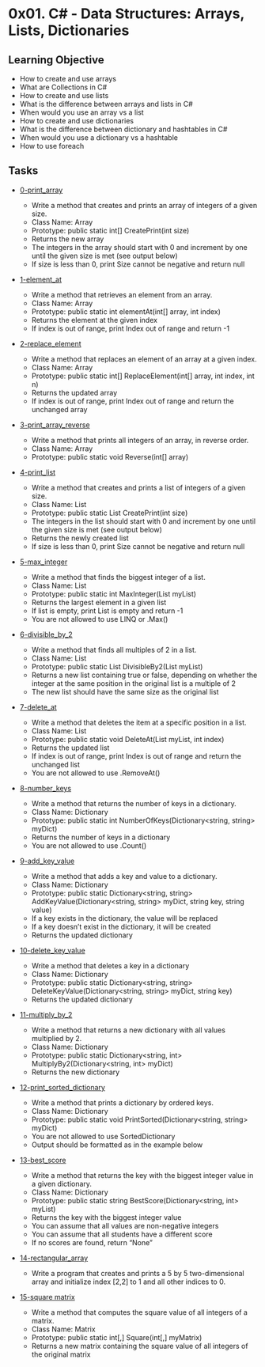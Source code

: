 # 0x01. C# - Data Structures: Arrays, Lists, Dictionaries

## Learning Objective

-  How to create and use arrays
-  What are Collections in C#
-  How to create and use lists
-  What is the difference between arrays and lists in C#
-  When would you use an array vs a list
-  How to create and use dictionaries
-  What is the difference between dictionary and hashtables in C#
-  When would you use a dictionary vs a hashtable
-  How to use foreach

## Tasks

-   [0-print_array](https://github.com/MitaliSengupta/holbertonschool-csharp/tree/master/0x02-csharp-arrays_lists_dictionaries/0-print_array)
    -   Write a method that creates and prints an array of integers of a given size.
    -   Class Name: Array
    -   Prototype: public static int[] CreatePrint(int size)
    -   Returns the new array
    -   The integers in the array should start with 0 and increment by one until the given size is met (see output below)
    -   If size is less than 0, print Size cannot be negative and return null

-   [1-element_at](https://github.com/MitaliSengupta/holbertonschool-csharp/tree/master/0x02-csharp-arrays_lists_dictionaries/1-element_at)
    -   Write a method that retrieves an element from an array.
    -   Class Name: Array
    -   Prototype: public static int elementAt(int[] array, int index)
    -   Returns the element at the given index
    -   If index is out of range, print Index out of range and return -1

-   [2-replace_element](https://github.com/MitaliSengupta/holbertonschool-csharp/tree/master/0x02-csharp-arrays_lists_dictionaries/2-replace_element)
    -   Write a method that replaces an element of an array at a given index.
    -   Class Name: Array
    -   Prototype: public static int[] ReplaceElement(int[] array, int index, int n)
    -   Returns the updated array
    -   If index is out of range, print Index out of range and return the unchanged array

-   [3-print_array_reverse](https://github.com/MitaliSengupta/holbertonschool-csharp/tree/master/0x02-csharp-arrays_lists_dictionaries/3-print_array_reverse)
    -   Write a method that prints all integers of an array, in reverse order.
    -   Class Name: Array
    -   Prototype: public static void Reverse(int[] array)

-   [4-print_list](https://github.com/MitaliSengupta/holbertonschool-csharp/tree/master/0x02-csharp-arrays_lists_dictionaries/4-print_list)
    -   Write a method that creates and prints a list of integers of a given size.
    -   Class Name: List
    -   Prototype: public static List<int> CreatePrint(int size)
    -   The integers in the list should start with 0 and increment by one until the given size is met (see output below)
    -   Returns the newly created list
    -   If size is less than 0, print Size cannot be negative and return null

-   [5-max_integer](https://github.com/MitaliSengupta/holbertonschool-csharp/tree/master/0x02-csharp-arrays_lists_dictionaries/5-max_integert)
    -   Write a method that finds the biggest integer of a list.
    -   Class Name: List
    -   Prototype: public static int MaxInteger(List<int> myList)
    -   Returns the largest element in a given list
    -   If list is empty, print List is empty and return -1
    -   You are not allowed to use LINQ or .Max()

-   [6-divisible_by_2](https://github.com/MitaliSengupta/holbertonschool-csharp/tree/master/0x02-csharp-arrays_lists_dictionaries/6-divisible_by_2)
    -   Write a method that finds all multiples of 2 in a list.
    -   Class Name: List
    -   Prototype: public static List<bool> DivisibleBy2(List<int> myList)
    -   Returns a new list containing true or false, depending on whether the integer at the same position in the original list is a multiple of 2
    -   The new list should have the same size as the original list

-   [7-delete_at](https://github.com/MitaliSengupta/holbertonschool-csharp/tree/master/0x02-csharp-arrays_lists_dictionaries/7-delete_at)
    -   Write a method that deletes the item at a specific position in a list.
    -   Class Name: List
    -   Prototype: public static void DeleteAt(List<int> myList, int index)
    -   Returns the updated list
    -   If index is out of range, print Index is out of range and return the unchanged list
    -   You are not allowed to use .RemoveAt()

-   [8-number_keys](https://github.com/MitaliSengupta/holbertonschool-csharp/tree/master/0x02-csharp-arrays_lists_dictionaries/8-number_keys)
    -   Write a method that returns the number of keys in a dictionary.
    -   Class Name: Dictionary
    -   Prototype: public static int NumberOfKeys(Dictionary<string, string> myDict)
    -   Returns the number of keys in a dictionary
    -   You are not allowed to use .Count()

-   [9-add_key_value](https://github.com/MitaliSengupta/holbertonschool-csharp/tree/master/0x02-csharp-arrays_lists_dictionaries/-add_key_value)
    -   Write a method that adds a key and value to a dictionary.
    -   Class Name: Dictionary
    -   Prototype: public static Dictionary<string, string> AddKeyValue(Dictionary<string, string> myDict, string key, string value)
    -   If a key exists in the dictionary, the value will be replaced
    -   If a key doesn’t exist in the dictionary, it will be created
    -   Returns the updated dictionary

-   [10-delete_key_value](https://github.com/MitaliSengupta/holbertonschool-csharp/tree/master/0x02-csharp-arrays_lists_dictionaries/10-delete_key_value)
    -   Write a method that deletes a key in a dictionary
    -   Class Name: Dictionary
    -   Prototype: public static Dictionary<string, string> DeleteKeyValue(Dictionary<string, string> myDict, string key)
    -   Returns the updated dictionary

-   [11-multiply_by_2](https://github.com/MitaliSengupta/holbertonschool-csharp/tree/master/0x02-csharp-arrays_lists_dictionaries/11-multiply_by_2)
    -   Write a method that returns a new dictionary with all values multiplied by 2.
    -   Class Name: Dictionary
    -   Prototype: public static Dictionary<string, int> MultiplyBy2(Dictionary<string, int> myDict)
    -   Returns the new dictionary

-   [12-print_sorted_dictionary](https://github.com/MitaliSengupta/holbertonschool-csharp/tree/master/0x02-csharp-arrays_lists_dictionaries/12-print_sorted_dictionary)
    -   Write a method that prints a dictionary by ordered keys.
    -   Class Name: Dictionary
    -   Prototype: public static void PrintSorted(Dictionary<string, string> myDict)
    -   You are not allowed to use SortedDictionary
    -   Output should be formatted as in the example below

-   [13-best_score](https://github.com/MitaliSengupta/holbertonschool-csharp/tree/master/0x02-csharp-arrays_lists_dictionaries/13-best_score)
    -   Write a method that returns the key with the biggest integer value in a given dictionary.
    -   Class Name: Dictionary
    -   Prototype: public static string BestScore(Dictionary<string, int> myList)
    -   Returns the key with the biggest integer value
    -   You can assume that all values are non-negative integers
    -   You can assume that all students have a different score
    -   If no scores are found, return “None”

-   [14-rectangular_array](https://github.com/MitaliSengupta/holbertonschool-csharp/tree/master/0x02-csharp-arrays_lists_dictionaries/1-element_at)
    -   Write a program that creates and prints a 5 by 5 two-dimensional array and initialize index [2,2] to 1 and all other indices to 0.

-   [15-square matrix](https://github.com/MitaliSengupta/holbertonschool-csharp/tree/master/0x02-csharp-arrays_lists_dictionaries/14-rectangular_array)
    -   Write a method that computes the square value of all integers of a matrix.
    -   Class Name: Matrix
    -   Prototype: public static int[,] Square(int[,] myMatrix)
    -   Returns a new matrix containing the square value of all integers of the original matrix
